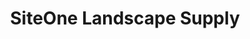 ---
title: "SiteOne Landscape Supply"
url: /brookfield/siteone-landscape-supply/
shop: Garten-Center
---